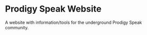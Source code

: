 # Prodigy Speak Website

A website with information/tools for the underground Prodigy Speak community.
